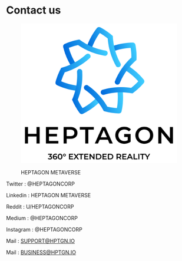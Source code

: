 # Contact us

<figure><img src=".gitbook/assets/ath-gfx (1).png" alt=""><figcaption><p>HEPTAGON METAVERSE</p></figcaption></figure>

Twitter :     @HEPTAGONCORP&#x20;

Linkedin :   HEPTAGON METAVERSE&#x20;

Reddit :      U/HEPTAGONCORP&#x20;

Medium :    @HEPTAGONCORP&#x20;

Instagram : @HEPTAGONCORP&#x20;

Mail : SUPPORT@HPTGN.IO

Mail : BUSINESS@HPTGN.IO
